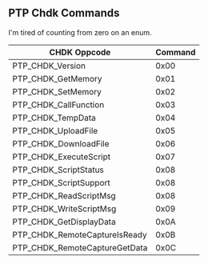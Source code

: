 ## PTP Chdk Commands ##

I'm tired of counting from zero on an enum. 

CHDK Oppcode  					|  Command
------------------------|-----------------------------------
PTP_CHDK_Version				|	0x00
PTP_CHDK_GetMemory				|	0x01
PTP_CHDK_SetMemory				|	0x02
PTP_CHDK_CallFunction			|	0x03
PTP_CHDK_TempData				|	0x04
PTP_CHDK_UploadFile				|	0x05
PTP_CHDK_DownloadFile			|	0x06
PTP_CHDK_ExecuteScript			|	0x07
PTP_CHDK_ScriptStatus			|	0x08
PTP_CHDK_ScriptSupport			|	0x08
PTP_CHDK_ReadScriptMsg			|	0x08
PTP_CHDK_WriteScriptMsg			|	0x09
PTP_CHDK_GetDisplayData			|	0x0A
PTP_CHDK_RemoteCaptureIsReady	|	0x0B
PTP_CHDK_RemoteCaptureGetData	|	0x0C
